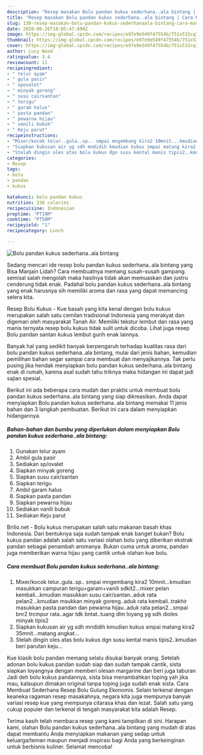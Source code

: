 ```yaml
---
description: "Resep masakan Bolu pandan kukus sederhana..ala bintang | Cara Masak Bolu pandan kukus sederhana..ala bintang Yang Sedap"
title: "Resep masakan Bolu pandan kukus sederhana..ala bintang | Cara Masak Bolu pandan kukus sederhana..ala bintang Yang Sedap"
slug: 130-resep-masakan-bolu-pandan-kukus-sederhanaala-bintang-cara-masak-bolu-pandan-kukus-sederhanaala-bintang-yang-sedap
date: 2020-06-26T18:05:47.698Z
image: https://img-global.cpcdn.com/recipes/e97e9e549f47554b/751x532cq70/bolu-pandan-kukus-sederhanaala-bintang-foto-resep-utama.jpg
thumbnail: https://img-global.cpcdn.com/recipes/e97e9e549f47554b/751x532cq70/bolu-pandan-kukus-sederhanaala-bintang-foto-resep-utama.jpg
cover: https://img-global.cpcdn.com/recipes/e97e9e549f47554b/751x532cq70/bolu-pandan-kukus-sederhanaala-bintang-foto-resep-utama.jpg
author: Lucy Wood
ratingvalue: 3.4
reviewcount: 11
recipeingredient:
- " telur ayam"
- " gula pasir"
- " spovalet"
- " minyak goreng"
- " susu cairsantan"
- " terigu"
- " garam halus"
- " pasta pandan"
- " pewarna hijau"
- " vanili bubuk"
- " Keju parut"
recipeinstructions:
- "Mixer/kocok telur..gula..sp.. smpai mngembang kira2 10mnit...kmudian masukkan campuran terigu+garam+vanili sdkit2...mixer pelan kembali...kmudian masukkan susu cair/santan..aduk rata pelan2...kmudian msukkan minyak goreng..aduk rata kembali..trakhir masukkan pasta pandan dan pewarna hijau..aduk rata pelan2...smpai bnr2 trcmpur rata..agar tdk bntat..tuang dlm loyang yg sdh dioles minyak tipis2"
- "Siapkan kukusan air yg sdh mndidih kmudian kukus smpai matang kira2 35mnit...matang angkat..."
- "Stelah dingin oles atas bolu kukus dgn susu kental manis tipis2..kmudian beri parutan keju..."
categories:
- Resep
tags:
- bolu
- pandan
- kukus

katakunci: bolu pandan kukus 
nutrition: 230 calories
recipecuisine: Indonesian
preptime: "PT19M"
cooktime: "PT50M"
recipeyield: "1"
recipecategory: Lunch

---
```



![Bolu pandan kukus sederhana..ala bintang](https://img-global.cpcdn.com/recipes/e97e9e549f47554b/751x532cq70/bolu-pandan-kukus-sederhanaala-bintang-foto-resep-utama.jpg)

Sedang mencari ide resep bolu pandan kukus sederhana..ala bintang yang Bisa Manjain Lidah? Cara membuatnya memang susah-susah gampang. semisal salah mengolah maka hasilnya tidak akan memuaskan dan justru cenderung tidak enak. Padahal bolu pandan kukus sederhana..ala bintang yang enak harusnya sih memiliki aroma dan rasa yang dapat memancing selera kita.

Resep Bolu Kukus - Kue basah yang kita kenal dengan bolu kukus merupakan salah satu cemilan tradisional Indonesia yang merakyat dan digemari oleh masyarakat Tanah Air. Memiliki tekstur lembut dan rasa yang manis ternyata resep bolu kukus tidak sulit untuk dicoba. Lihat juga resep Bolu pandan santan kukus lembut gurih enak lainnya.

Banyak hal yang sedikit banyak berpengaruh terhadap kualitas rasa dari bolu pandan kukus sederhana..ala bintang, mulai dari jenis bahan, kemudian pemilihan bahan segar sampai cara membuat dan menyajikannya. Tak perlu pusing jika hendak menyiapkan bolu pandan kukus sederhana..ala bintang enak di rumah, karena asal sudah tahu triknya maka hidangan ini dapat jadi sajian spesial.


Berikut ini ada beberapa cara mudah dan praktis untuk membuat bolu pandan kukus sederhana..ala bintang yang siap dikreasikan. Anda dapat menyiapkan Bolu pandan kukus sederhana..ala bintang memakai 11 jenis bahan dan 3 langkah pembuatan. Berikut ini cara dalam menyiapkan hidangannya.

<!--inarticleads1-->

##### Bahan-bahan dan bumbu yang diperlukan dalam menyiapkan Bolu pandan kukus sederhana..ala bintang:

1. Gunakan  telur ayam
1. Ambil  gula pasir
1. Sediakan  sp/ovalet
1. Siapkan  minyak goreng
1. Siapkan  susu cair/santan
1. Siapkan  terigu
1. Ambil  garam halus
1. Siapkan  pasta pandan
1. Siapkan  pewarna hijau
1. Sediakan  vanili bubuk
1. Sediakan  Keju parut


Brilio.net - Bolu kukus merupakan salah satu makanan basah khas Indonesia. Dari bentuknya saja sudah tampak enak banget bukan? Bolu kukus pandan adalah salah satu variasi olahan bolu yang diberikan ekstrak pandan sebagai penambah aromanya. Bukan cuma untuk aroma, pandan juga memberikan warna hijau yang cantik untuk olahan kue bolu. 

<!--inarticleads2-->

##### Cara membuat Bolu pandan kukus sederhana..ala bintang:

1. Mixer/kocok telur..gula..sp.. smpai mngembang kira2 10mnit...kmudian masukkan campuran terigu+garam+vanili sdkit2...mixer pelan kembali...kmudian masukkan susu cair/santan..aduk rata pelan2...kmudian msukkan minyak goreng..aduk rata kembali..trakhir masukkan pasta pandan dan pewarna hijau..aduk rata pelan2...smpai bnr2 trcmpur rata..agar tdk bntat..tuang dlm loyang yg sdh dioles minyak tipis2
1. Siapkan kukusan air yg sdh mndidih kmudian kukus smpai matang kira2 35mnit...matang angkat...
1. Stelah dingin oles atas bolu kukus dgn susu kental manis tipis2..kmudian beri parutan keju...


Kue klasik bolu pandan memang selalu disukai banyak orang. Setelah adonan bolu kukus pandan sudah siap dan sudah tampak cantik, sista siapkan loyangnya dengan memberi olesan margarine dan beri juga taburan Jadi deh bolu kukus pandannya, sista bisa menambahkan toping yah jika mau, kalaupun dimakan original tanpa toping juga sudah enak sista. Cara Membuat Sederhana Resep Bolu Gulung Ekonomis. Selain terkenal dengan keaneka ragaman resep masakahnya, negara kita juga mempunya banyak variasi resep kue yang mempunya citarasa khas dan lezat. Salah satu yang cukup populer dan terkenal di tengah masyarakat kita adalah Resep. 

Terima kasih telah membaca resep yang kami tampilkan di sini. Harapan kami, olahan Bolu pandan kukus sederhana..ala bintang yang mudah di atas dapat membantu Anda menyiapkan makanan yang sedap untuk keluarga/teman maupun menjadi inspirasi bagi Anda yang berkeinginan untuk berbisnis kuliner. Selamat mencoba!
